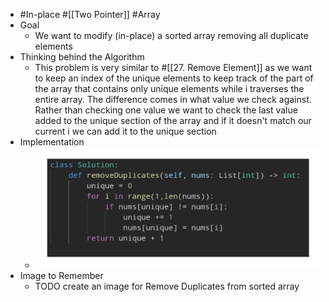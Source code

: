 - #In-place #[[Two Pointer]] #Array
- Goal
	- We want to modify (in-place) a sorted array removing all duplicate elements
- Thinking behind the Algorithm
	- This problem is very similar to #[[27. Remove Element]] as we want to keep an index of the unique elements to keep track of the part of the array that contains only unique elements while i traverses the entire array. The difference comes in what value we check against. Rather than checking one value we want to check the last value added to the unique section of the array and if it doesn't match our current i we can add it to the unique section
- Implementation
	- ![image.png](../assets/image_1757102819773_0.png)
- Image to Remember
	- TODO create an image for Remove Duplicates from sorted array